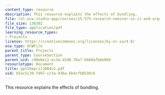 ```yaml
---
content_type: resource
description: This resource explains the effects of bundling.
file: /ol-ocw-studio-app/courses/15-575-research-seminar-in-it-and-organizations-economic-perspectives-spring-2004/b5ac5c39fd97cc3a936abb4cfb0538c6_ppt29april2004v2.pdf
file_size: 138302
file_type: application/pdf
learning_resource_types:
- Projects
license: https://creativecommons.org/licenses/by-nc-sa/4.0/
ocw_type: OCWFile
parent_title: Projects
parent_type: CourseSection
parent_uid: c90e6ec2-ec3a-d3d8-70a7-b660afb8e09d
resourcetype: Document
title: ppt29april2004v2.pdf
uid: b5ac5c39-fd97-cc3a-936a-bb4cfb0538c6
---
```

This resource explains the effects of bundling.